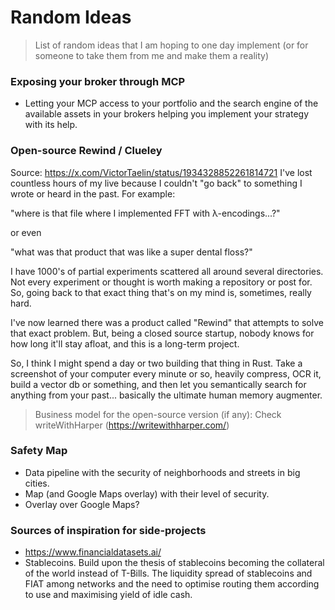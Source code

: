 # Random Ideas

> List of random ideas that I am hoping to one day implement (or for someone to take them from me
> and make them a reality)

### Exposing your broker through MCP

- Letting your MCP access to your portfolio and the search engine of the available assets in your
  brokers helping you implement your strategy with its help.

### Open-source Rewind / Clueley

Source: https://x.com/VictorTaelin/status/1934328852261814721 I've lost countless hours of my live
because I couldn't "go back" to something I wrote or heard in the past. For example:

"where is that file where I implemented FFT with λ-encodings...?"

or even

"what was that product that was like a super dental floss?"

I have 1000's of partial experiments scattered all around several directories. Not every experiment
or thought is worth making a repository or post for. So, going back to that exact thing that's on my
mind is, sometimes, really hard.

I've now learned there was a product called "Rewind" that attempts to solve that exact problem. But,
being a closed source startup, nobody knows for how long it'll stay afloat, and this is a long-term
project.

So, I think I might spend a day or two building that thing in Rust. Take a screenshot of your
computer every minute or so, heavily compress, OCR it, build a vector db or something, and then let
you semantically search for anything from your past... basically the ultimate human memory
augmenter.

> Business model for the open-source version (if any): Check writeWithHarper
> (https://writewithharper.com/)

### Safety Map

- Data pipeline with the security of neighborhoods and streets in big cities.
- Map (and Google Maps overlay) with their level of security.
- Overlay over Google Maps?

### Sources of inspiration for side-projects

- https://www.financialdatasets.ai/
- Stablecoins. Build upon the thesis of stablecoins becoming the collateral of the world instead of
  T-Bills. The liquidity spread of stablecoins and FIAT among networks and the need to optimise
  routing them according to use and maximising yield of idle cash.
